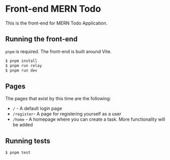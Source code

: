 # Front-end MERN Todo

This is the front-end for MERN Todo Application.

## Running the front-end

`pnpm` is required. The front-end is built around Vite.

```sh
$ pnpm install
$ pnpm run relay
$ pnpm run dev
```

## Pages

The pages that exist by this time are the following:

- `/` - A default login page
- `/register`- A page for registering yourself as a user
- `/home` - A homepage where you can create a task. More functionality will be added

## Running tests

```sh
$ pnpm test
```
